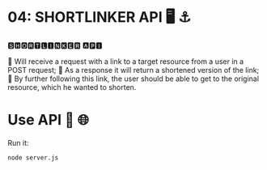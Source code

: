 # 04: SHORTLINKER API 🖥️ ⚓

🆂🅷🅾🆁🆃🅻🅸🅽🅺🅴🆁 🅰🅿🅸

🎂 Will receive a request with a link to a target resource from a user in a POST request;
🎂 As a response it will return a shortened version of the link;
🎂 By further following this link, the user should be able to get to the original resource, which he wanted to shorten.

# Use API 💾 🌐

Run it:

```run
node server.js
```

